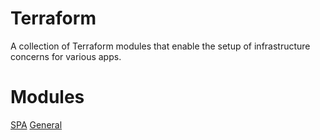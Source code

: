 # Terraform
A collection of Terraform modules that enable the setup of infrastructure concerns for various apps.

# Modules
[SPA](/spa/README.md)
[General](/general/README.md)
